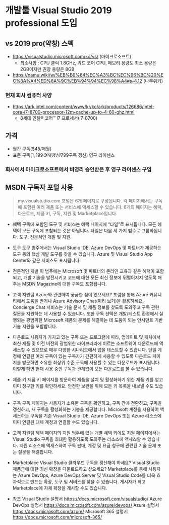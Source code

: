 # 개발툴 Visual Studio 2019 professional 도입

## vs 2019 pro(약칭) 스펙
- https://visualstudio.microsoft.com/ko/vs/ (마이크로소프트)
  - 최소사양 : CPU 클럭 1.8GHz, 쿼드 코어 CPU, 메모리 용량도 최소 용량은 2GB이지만 권장 용량은 8GB
- https://namu.wiki/w/%EB%B9%84%EC%A3%BC%EC%96%BC%20%EC%8A%A4%ED%8A%9C%EB%94%94%EC%98%A4#s-4.12 (나무위키)

### 현재 회사 컴퓨터 사양
- https://ark.intel.com/content/www/kr/ko/ark/products/126686/intel-core-i7-8700-processor-12m-cache-up-to-4-60-ghz.html
  - 8세대 인텔® 코어™ i7 프로세서(i7-8700)

## 가격
- 월간 구독($45/매월)
- 표준 구독($1,199첫해갱신/$799구독 갱신) 영구 라이센스

### 회사에서 마이크로소프트에서 비영리 승인받은 후 영구 라이센스 구입

## MSDN 구독자 포털 사용 
> my.visualstudio.com
> 포털은 6개 페이지로 구성됩니다. 각 페이지에서는 구독에 포함된 여러 제품 또는 서비스에 액세스할 수 있습니다. 6개의 페이지는 혜택, 다운로드, 제품 키, 구독, 지원 및 Marketplace입니다.

- 혜택
구독에 포함된 도구 및 서비스는 혜택 페이지에 “타일”로 표시됩니다. 모든 혜택이 모든 구독에 포함되는 것은 아닙니다. 타일은 다음 세 가지 범주로 그룹화됩니다. 도구, 전문적인 개발 및 지원.

- 도구
도구 범주에서는 Visual Studio IDE, Azure DevOps 및 파트너가 제공하는 도구 등의 핵심 개발 도구를 찾을 수 있습니다. Azure 및 Visual Studio App Center와 같은 서비스도 표시됩니다.

- 전문적인 개발
이 범주에는 Microsoft 및 파트너의 온라인 교육과 같은 혜택이 포함되고, 개발 기술을 발전시키고 코드에 대한 모든 최신 정보에 뒤떨어지지 않도록 해주는 MSDN Magazine에 대한 구독도 포함됩니다.

- 고객 지원팀
Azure와 관련하여 궁금한 점이 있으세요? 포럼을 통해 Azure 커뮤니티에서 도움을 받거나 Azure Advisory Chat(미리 보기)을 활용하세요. Concierge Chat 서비스는 기술 문서 및 제품 정보를 찾도록 도와주고 구독 관련 질문을 지원하는 데 사용할 수 있습니다. 또한 구독 선택은 개발/테스트 환경에서 실행되는 광범위한 Microsoft 제품의 문제를 해결하는 데 도움이 되는 인시던트 기반 기술 지원을 포함합니다.

- 다운로드
사용자가 가지고 있는 구독 또는 프로그램에 따라, 업데이트 및 패치에서 최신 제품 및 이전 버전의 광범위한 라이브러리에 이르는 소프트웨어 다운로드에 액세스할 수 있으므로 매우 다양한 시나리오에서 앱을 테스트할 수 있습니다.
단일 계정에 연결된 여러 구독이 있는 구독자가 간편하게 사용할 수 있도록 다운로드 페이지를 방문하면 소유한 최상위 수준 구독에 사용할 수 있는 다운로드가 표시됩니다. 이렇게 하면 현재 사용 중인 구독과 관계없이 모든 다운로드를 볼 수 있습니다.

- 제품 키
제품 키 페이지를 방문하여 제품을 설치 및 활성화하기 위한 제품 키를 얻고 이미 청구한 키를 확인하세요. 안전한 보관을 위해 모든 키 목록을 내보낼 수도 있습니다.

- 구독
구독 페이지는 사용자가 소유한 구독을 확인하고, 구독 간에 전환하고, 구독을 갱신하고, 새 구독을 활성화하는 기능을 제공합니다. Microsoft 계정을 사용하여 액세스하는 구독을 기존 Visual Studio IDE, Azure DevOps 또는 Azure 리소스에 이미 연결된 대체 계정과 연결할 수도 있습니다.

- 고객 지원팀
혜택 페이지의 지원 범주에 있는 개별 혜택 외에도 지원 페이지에서는 Visual Studio 구독을 최대한 활용하도록 도와주는 리소스에 액세스할 수 있습니다. 지원 리소스에 액세스하여 구독 판매, 계정 및 요금 청구에 관련된 기술 문제 또는 질문을 해결합니다.

- Marketplace
Visual Studio 클라우드 구독을 갱신해야 하세요? Visual Studio 제품군에 대한 최신 확장을 다운로드하고 싶으세요? Marketplace를 통해 사용자는 Azure DevOps, Azure DevOps Server 및 Visual Studio Code를 더욱 효과적으로 만드는 확장, 도구 및 서비스를 찾을 수 있습니다. 게시자가 되고 Marketplace에 자체 확장을 게시할 수도 있습니다.

- 참조
Visual Studio 설명서 https://docs.microsoft.com/visualstudio/
Azure DevOps 설명서 https://docs.microsoft.com/azure/devops/
Azure 설명서 https://docs.microsoft.com/azure/
Microsoft 365 설명서 https://docs.microsoft.com/microsoft-365/
